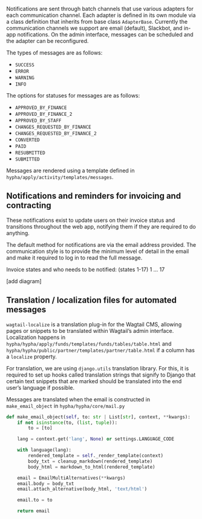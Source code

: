 
Notifications are sent through batch channels that use various adapters for each communication channel. 
Each adapter is defined in its own module via a class definition that inherits from base class `AdapterBase`. 
Currently the communication channels we support are email (default), Slackbot, and in-app notifications. On the admin interface, messages can be scheduled and the adapter can be reconfigured.

The types of messages are as follows:

- `SUCCESS`
- `ERROR`
- `WARNING`
- `INFO`

The options for statuses for messages are as follows:

- `APPROVED_BY_FINANCE`
- `APPROVED_BY_FINANCE_2`
- `APPROVED_BY_STAFF`
- `CHANGES_REQUESTED_BY_FINANCE`
- `CHANGES_REQUESTED_BY_FINANCE_2`
- `CONVERTED`
- `PAID`
- `RESUBMITTED`
- `SUBMITTED`

Messages are rendered using a template defined in `hypha/apply/activity/templates/messages`.

## Notifications and reminders for invoicing and contracting 

These notifications exist to update users on their invoice status and transitions throughout the web app, notifying them if they are required to do anything. 

The default method for notifications are via the email address provided. The communication style is to provide the minimum level of detail in the email and make it required to log in to read the full message. 

Invoice states and who needs to be notified: (states 1-17)
1
…
17 

[add diagram]


## Translation / localization files for automated messages 

`wagtail-localize` is a translation plug-in for the Wagtail CMS, allowing pages or snippets to be translated within Wagtail’s admin interface. Localization happens in `hypha/hypha/apply/funds/templates/funds/tables/table.html` and `hypha/hypha/public/partner/templates/partner/table.html` if a column has a `localize` property. 

For translation, we are using `django.utils` translation library. For this, it is required to set up hooks called translation strings that signify to Django that certain text snippets that are marked should be translated into the end user’s language if possible. 

Messages are translated when the email is constructed in `make_email_object` in `hypha/hypha/core/mail.py` 

```python
def make_email_object(self, to: str | List[str], context, **kwargs):
    if not isinstance(to, (list, tuple)):
        to = [to]

    lang = context.get('lang', None) or settings.LANGUAGE_CODE

    with language(lang):
        rendered_template = self._render_template(context)
        body_txt = cleanup_markdown(rendered_template)
        body_html = markdown_to_html(rendered_template)

    email = EmailMultiAlternatives(**kwargs)
    email.body = body_txt
    email.attach_alternative(body_html, 'text/html')

    email.to = to

    return email
```
